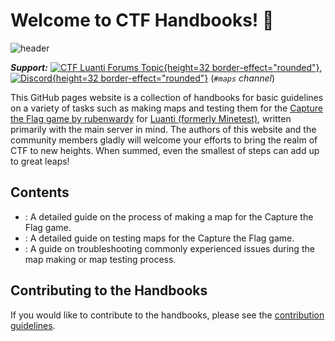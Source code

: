 # Welcome to CTF Handbooks! 👋
![header](header.png)

***Support:*** [![CTF Luanti Forums Topic](luantiforumlogo.png){height=32 border-effect="rounded"}](https://forum.luanti.org/viewtopic.php?f=10&t=13157), [![Discord](discordlogo.svg){height=32 border-effect="rounded"}](https://discord.gg/vcZTRPX) (*`#maps` channel*)

This GitHub pages website is a collection of handbooks for basic guidelines on a variety of tasks such as making maps and testing them for the [Capture the Flag game by rubenwardy](https://github.com/MT-CTF) for [Luanti (formerly Minetest)](https://github.com/minetest/minetest), written primarily with the main server in mind. The authors of this website and the community members gladly will welcome your efforts to bring the realm of CTF to new heights. When summed, even the smallest of steps can add up to great leaps!

## Contents
- [](The-Map-Maker-s-Handbook.md): A detailed guide on the process of making a map for the Capture the Flag game.
- [](The-Map-Tester-s-Handbook.md): A detailed guide on testing maps for the Capture the Flag game.
- [](Troubleshooting.md): A guide on troubleshooting commonly experienced issues during the map making or map testing process.

## Contributing to the Handbooks
If you would like to contribute to the handbooks, please see the [contribution guidelines](https://github.com/CTF-handbooks/ctf-handbooks.github.io/blob/main/CONTRIBUTING.md).